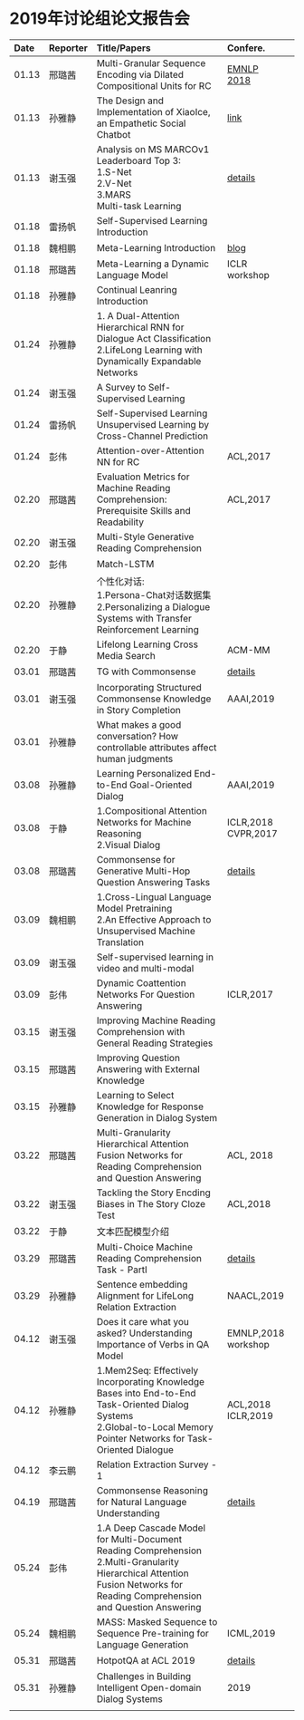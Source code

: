 # 2019年讨论组论文报告会

|Date| Reporter | Title/Papers | Confere. |
|:--|:-------|:-------|:--|
| 01.13 | 邢璐茜 | Multi-Granular Sequence Encoding via Dilated Compositional Units for RC | [EMNLP<br>2018](http://aclweb.org/anthology/D18-1238) |
| 01.13 | 孙雅静 | The Design and Implementation of XiaoIce, an Empathetic Social Chatbot | [link](https://arxiv.org/abs/1812.08989) |
| 01.13 | 谢玉强 | Analysis on MS MARCOv1 Leaderboard Top 3:<br>1.S-Net<br>2.V-Net<br>3.MARS<br>Multi-task Learning | [details](https://github.com/IndexFziQ/MSMARCO-MRC-Analysis) |
| 01.18 | 雷扬帆 | Self-Supervised Learning Introduction | |
| 01.18 | 魏相鹏 | Meta-Learning Introduction | [blog](https://lilianweng.github.io/lil-log/2018/11/30/meta-learning.html) |
| 01.18 | 邢璐茜 | Meta-Learning a Dynamic Language Model | ICLR workshop |
| 01.18 | 孙雅静 | Continual Leanring Introduction | |
| 01.24 | 孙雅静 | 1. A Dual-Attention Hierarchical RNN for Dialogue Act Classification<br>2.LifeLong Learning with Dynamically Expandable Networks | |
| 01.24 | 谢玉强 | A Survey to Self-Supervised Learning | |
| 01.24 | 雷扬帆 | Self-Supervised Learning<br>Unsupervised Learning by Cross-Channel Prediction | |
| 01.24 | 彭伟 | Attention-over-Attention NN for RC | ACL,2017 |
| 02.20 | 邢璐茜 | Evaluation Metrics for Machine Reading Comprehension: Prerequisite Skills and Readability | ACL,2017|
| 02.20 | 谢玉强 | Multi-Style Generative Reading Comprehension | |
| 02.20 | 彭伟 | Match-LSTM | |
| 02.20 | 孙雅静 | 个性化对话:<br>1.Persona-Chat对话数据集<br>2.Personalizing a Dialogue Systems with Transfer Reinforcement Learning | |
| 02.20 | 于静 | Lifelong Learning Cross Media Search | ACM-MM |
| 03.01 | 邢璐茜 | TG with Commonsense | [details](http://xingluxi.github.io/2019/01/23/paper-tg-with-commonsense/) |
| 03.01 | 谢玉强 | Incorporating Structured Commonsense Knowledge in Story Completion | AAAI,2019 |
| 03.01 | 孙雅静 | What makes a good conversation? How controllable attributes affect human judgments | |
| 03.08 | 孙雅静 | Learning Personalized End-to-End Goal-Oriented Dialog | AAAI,2019 |
| 03.08 | 于静 | 1.Compositional Attention Networks for Machine Reasoning<br>2.Visual Dialog | ICLR,2018<br>CVPR,2017 |
| 03.08 | 邢璐茜 | Commonsense for Generative Multi-Hop Question Answering Tasks | [details](http://xingluxi.github.io/2019/02/21/paper-emnlp2018-mhpgm/) |
| 03.09 | 魏相鹏 | 1.Cross-Lingual Language Model Pretraining<br>2.An Effective Approach to Unsupervised Machine Translation | |
| 03.09 | 谢玉强 | Self-supervised learning in video and multi-modal | |
| 03.09 | 彭伟 | Dynamic Coattention Networks For Question Answering | ICLR,2017 |
| 03.15 | 谢玉强 | Improving Machine Reading Comprehension with General Reading Strategies | |
| 03.15 | 邢璐茜 | Improving Question Answering with External Knowledge | |
| 03.15 | 孙雅静 | Learning to Select Knowledge for Response Generation in Dialog System | |
| 03.22 | 邢璐茜 | Multi-Granularity Hierarchical Attention Fusion Networks for Reading Comprehension and Question Answering | ACL, 2018 |
| 03.22 | 谢玉强 | Tackling the Story Encding Biases in The Story Cloze Test | ACL,2018 |
| 03.22 | 于静 | 文本匹配模型介绍 | |
| 03.29 | 邢璐茜 | Multi-Choice Machine Reading Comprehension Task - PartI | [details](http://xingluxi.github.io/2019/03/28/mrc-analysis-multichoice/) |
| 03.29 | 孙雅静 | Sentence embedding Alignment for LifeLong Relation Extraction | NAACL,2019  |
| 04.12 | 谢玉强 | Does it care what you asked? Understanding Importance of Verbs in QA Model | EMNLP,2018 workshop |
| 04.12 | 孙雅静 | 1.Mem2Seq: Effectively Incorporating Knowledge Bases into End-to-End Task-Oriented Dialog Systems<br>2.Global-to-Local Memory Pointer Networks for Task-Oriented Dialogue | ACL,2018<br>ICLR,2019 |
| 04.12 | 李云鹏 | Relation Extraction Survey - 1 | |
| 04.19 | 邢璐茜 | Commonsense Reasoning for Natural Language Understanding | [details](http://xingluxi.github.io/2019/04/18/mrc-cs-reasoning-for-nlu-survey/) |
| 05.24 | 彭伟 | 1.A Deep Cascade Model for Multi-Document Reading Comprehension<br>2.Multi-Granularity Hierarchical Attention Fusion Networks for Reading Comprehension and Question Answering | |
| 05.24 | 魏相鹏 | MASS: Masked Sequence to Sequence Pre-training for Language Generation | ICML,2019 |
| 05.31 | 邢璐茜 | HotpotQA at ACL 2019 | [details](http://xingluxi.github.io/2019/05/30/mrc-paper-hotpotqa/) |
| 05.31 | 孙雅静 | Challenges in Building Intelligent Open-domain Dialog Systems | 2019 |
|  | | | |


